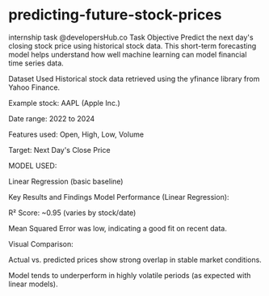 # predicting-future-stock-prices
internship task @developersHub.co
Task Objective
Predict the next day's closing stock price using historical stock data. This short-term forecasting model helps understand how well machine learning can model financial time series data.

 Dataset Used
Historical stock data retrieved using the yfinance library from Yahoo Finance.

Example stock: AAPL (Apple Inc.)

Date range: 2022 to 2024

Features used: Open, High, Low, Volume

Target: Next Day's Close Price

MODEL USED:

Linear Regression (basic baseline)


Key Results and Findings
Model Performance (Linear Regression):

R² Score: ~0.95 (varies by stock/date)

Mean Squared Error was low, indicating a good fit on recent data.

Visual Comparison:

Actual vs. predicted prices show strong overlap in stable market conditions.

Model tends to underperform in highly volatile periods (as expected with linear models).

